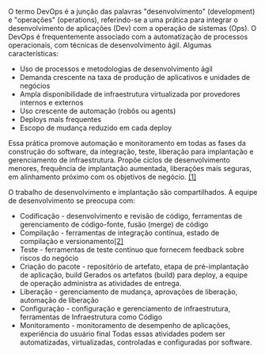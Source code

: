 O termo DevOps é a junção das palavras "desenvolvimento" (development) e "operações" (operations), referindo-se a uma prática para integrar o desenvolvimento de aplicações (Dev) com a operação de sistemas (Ops).
O DevOps é frequentemente associado com a automatização de processos operacionais, com técnicas de desenvolvimento ágil.
Algumas características:
-	Uso de processos e metodologias de desenvolvimento ágil
-	Demanda crescente na taxa de produção de aplicativos e unidades de negócios
-	Ampla disponibilidade de infraestrutura virtualizada por provedores internos e externos
-	Uso crescente de automação (robôs ou agents)
-	Deploys mais frequentes
-	Escopo de mudança reduzido em cada deploy

Essa prática promove automação e monitoramento em todas as fases da construção do software, da integração, teste, liberação para implantação e gerenciamento de infraestrutura. Propõe ciclos de desenvolvimento menores, frequência de implantação aumentada, liberações mais seguras, em alinhamento próximo com os objetivos de negócio. [[1]](https://pt.wikipedia.org/wiki/DevOps)
 
O trabalho de desenvolvimento e implantação são compartilhados. A equipe de desenvolvimento se preocupa com:
-	Codificação - desenvolvimento e revisão de código, ferramentas de gerenciamento de código-fonte, fusão (merge) de código
-	Compilação - ferramentas de integração contínua, estado de compilação e versionamento[[2]](https://pt.wikipedia.org/wiki/Sistema_de_controle_de_vers%C3%B5es) 
-	Teste - ferramentas de teste contínuo que fornecem feedback sobre riscos do negócio
-	Criação do pacote - repositório de artefato, etapa de pré-implantação de aplicação, build
Gerados os artefatos (build) para deploy, a equipe de operação administra as atividades de entrega.
-	Liberação - gerenciamento de mudança, aprovações de liberação, automação de liberação
-	Configuração - configuração e gerenciamento de infraestrutura, ferramentas de Infraestrutura como Código
-	Monitoramento - monitoramento de desempenho de aplicações, experiência do usuário final
Todas essas atividades podem ser automatizadas, virtualizadas, controladas e configuradas por software.
